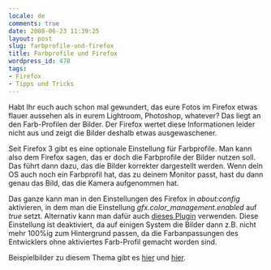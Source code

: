```yaml
---
locale: de
comments: true
date: 2008-06-23 11:39:25
layout: post
slug: farbprofile-und-firefox
title: Farbprofile und Firefox
wordpress_id: 478
tags:
- Firefox
- Tipps und Tricks
---
```


Habt Ihr euch auch schon mal gewundert, das eure Fotos im Firefox etwas flauer
aussehen als in eurem Lightroom, Photoshop, whatever? Das liegt an den
Farb-Profilen der Bilder. Der Firefox wertet diese Informationen leider nicht
aus und zeigt die Bilder deshalb etwas ausgewaschener.

Seit Firefox 3 gibt es eine optionale Einstellung für Farbprofile. Man kann
also dem Firefox sagen, das er doch die Farbprofile der Bilder nutzen soll. Das
führt dann dazu, das die Bilder korrekter dargestellt werden. Wenn dein OS auch
noch ein Farbprofil hat, das zu deinem Monitor passt, hast du dann genau das
Bild, das die Kamera aufgenommen hat.

Das ganze kann man in den Einstellungen des Firefox in _about:config_
aktivieren, in dem man die Einstellung _gfx.color_management.enabled_ auf
_true_ setzt. Alternativ kann man dafür auch [dieses
Plugin](https://addons.mozilla.org/en-US/firefox/addon/6891) verwenden. Diese
Einstellung ist deaktiviert, da auf einigen System die Bilder dann z.B. nicht
mehr 100%ig zum Hintergrund passen, da die Farbanpassungen des Entwicklers ohne
aktiviertes Farb-Profil gemacht worden sind.

Beispielbilder zu diesem Thema gibt es
[hier](http://www.dria.org/wordpress/archives/2008/04/29/633/) und
[hier](http://mozillalinks.org/wp/2007/08/color-management-support-added-to-firefox-3/).


